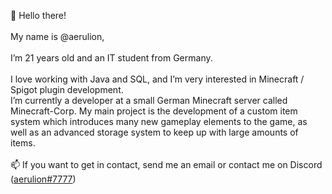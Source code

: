 👋 Hello there!<br />
<br />
My name is @aerulion,<br />
<br />
I’m 21 years old and an IT student from Germany.<br />
<br />
I love working with Java and SQL, and I’m very interested in Minecraft / Spigot plugin development.<br />
I’m currently a developer at a small German Minecraft server called Minecraft-Corp. My main project is the development of a custom item system which introduces many new gameplay elements to the game, as well as an advanced storage system to keep up with large amounts of items.<br />
<br />
📫 If you want to get in contact, send me an email or contact me on Discord ([aerulion#7777](https://discordapp.com/users/173559442040684545))<br />
